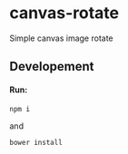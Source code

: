 # canvas-rotate
Simple canvas image rotate

## Developement
#### Run:
```
npm i
```
and

```
bower install
```
